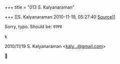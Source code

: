 +++
title = "013 S. Kalyanaraman"

+++
[[S. Kalyanaraman	2010-11-19, 05:27:40 [Source](https://groups.google.com/g/bvparishat/c/hgqpE5V-3aA)]]



Sorry, typo. Should be: वरश्च  
  

k  
  

2010/11/19 S. Kalyanaraman \<[kaly...@gmail.com]()\>



